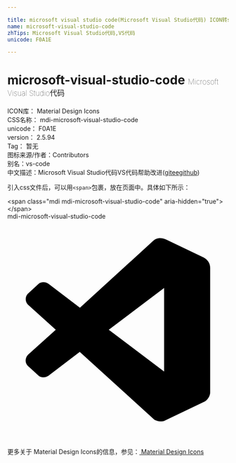 ```yaml
---

title: microsoft visual studio code(Microsoft Visual Studio代码) ICON转svg、png下载
name: microsoft-visual-studio-code
zhTips: Microsoft Visual Studio代码,VS代码
unicode: F0A1E

---
```


# microsoft-visual-studio-code  <small style="font-size: 60%;font-weight: 100">Microsoft Visual Studio代码</small>


<div class="detail-page">
<p>
<span>
ICON库：
<span class="badge-secondary badge">Material Design Icons</span> 
</span>
<br/>
<span>
CSS名称：
<span class="badge-secondary badge">mdi-microsoft-visual-studio-code</span> 
</span>
<br/>
<span>
unicode：
<span class="badge-secondary badge">F0A1E</span> 
</span>
<br/>
<span>
version：
<span class="badge-secondary badge">2.5.94</span> 
</span>
<br/>
<span>Tag：
<span class="badge-light badge">暂无</span>
</span>
<br/>
<span>图标来源/作者：<span class="badge-light badge">Contributors</span></span> 
<br/>
<span>别名：<span class="badge-light badge">vs-code</span></span><br/><span class="zh-detail">中文描述：<span class="badge-primary badge">Microsoft Visual Studio代码</span><span class="badge-primary badge">VS代码</span><span class="help-link"><span>帮助改进</span>(<a href="https://gitee.com/liuwave/icon-helper/edit/master/json/material/microsoft-visual-studio-code.json" target="_blank" rel="noopener noreferrer">gitee</a><a href="https://github.com/liuwave/icon-helper/edit/master/json/material/microsoft-visual-studio-code.json" target="_blank" rel="noopener noreferrer">github</a></span>)</span><br/>
</p>
</div>
<div class="alert alert-dark">
  <i class="mdi mdi-microsoft-visual-studio-code mdi-48px"></i>
  <i class="mdi mdi-microsoft-visual-studio-code mdi-36px"></i>
  <i class="mdi mdi-microsoft-visual-studio-code mdi-24px"></i>
  <i class="mdi mdi-microsoft-visual-studio-code mdi-18px"></i>
</div>
<div>
  <p>引入css文件后，可以用<code>&lt;span&gt;</code>包裹，放在页面中。具体如下所示：    
  </p>
  <div class="alert alert-primary" style="font-size: 14px">
    &lt;span class="mdi mdi-microsoft-visual-studio-code" aria-hidden="true"&gt;&lt;/span&gt;
    <copy-btn content='<span class="mdi mdi-microsoft-visual-studio-code" aria-hidden="true"></span>'></copy-btn>
  </div>
  <div class="alert alert-secondary">
    <i class="mdi mdi-microsoft-visual-studio-code"
    style="font-size: 24px"
    aria-hidden="true"></i> mdi-microsoft-visual-studio-code
    <copy-btn content="mdi-microsoft-visual-studio-code" btn-title="复制图标名称"></copy-btn>
  </div>
</div>
<div id="svg" class="svg-wrap">
<svg xmlns="http://www.w3.org/2000/svg" viewBox="0 0 24 24"><path d="M17,16.47V7.39L11,11.93M2.22,9.19C1.92,8.87 1.91,8.37 2.2,8.04L3.4,6.93C3.6,6.75 4.09,6.67 4.45,6.93L7.87,9.54L15.8,2.29C16.12,1.97 16.67,1.84 17.3,2.17L21.3,4.08C21.66,4.29 22,4.62 22,5.23V18.73C22,19.13 21.71,19.56 21.4,19.73L17,21.83C16.68,21.96 16.08,21.84 15.87,21.63L7.85,14.33L4.45,16.93C4.07,17.19 3.6,17.12 3.4,16.93L2.2,15.83C1.88,15.5 1.92,14.96 2.25,14.63L5.25,11.93" /></svg>
</div>
<detail full-name='mdi-microsoft-visual-studio-code'></detail>
    
<div><p>更多关于 Material Design Icons的信息，参见：<a target="_blank" href="https://iconhelper.cn/material.html"> Material Design Icons</a>
</p></div>
